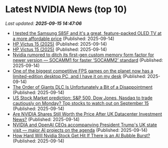 # Latest NVIDIA News (top 10)
_Last updated: **2025-09-15 14:47:06**_

- [I tested the Samsung S85F and it's a great, feature-packed OLED TV at a more affordable price](https://www.techradar.com/televisions/samsung-s85f-review) (Published: 2025-09-14)
- [HP Victus 15 (2025)](https://uk.pcmag.com/laptops/160069/hp-victus-15-2025) (Published: 2025-09-14)
- [HP Victus 15 (2025)](https://me.pcmag.com/en/laptops/32238/hp-victus-15-2025) (Published: 2025-09-14)
- [Nvidia rumored to ditch its first-gen custom memory form factor for newer version — SOCAMM1 for faster ‘SOCAMM2’ standard](https://www.tomshardware.com/tech-industry/semiconductors/nvidia-rumored-to-ditch-socamm1-for-socamm2) (Published: 2025-09-14)
- [One of the biggest competitive FPS games on the planet now has a limited-edition desktop PC, and I have it on my desk](https://www.windowscentral.com/hardware/hp/hp-omen-35l-valorant-limited-edition-hands-on) (Published: 2025-09-14)
- [The Order of Giants DLC Is Unfortunately a Bit of a Disappointment](https://wccftech.com/the-order-of-giants-dlc-is-a-bit-of-a-disappointment/) (Published: 2025-09-14)
- [US Stock Market prediction: S&P 500, Dow Jones, Nasdaq to trade cautiously on Monday? Top stocks to watch out on September 15](https://economictimes.indiatimes.com/news/international/us/us-stock-market-prediction-sp-500-dow-jones-nasdaq-to-trade-cautiously-on-monday-top-stocks-to-watch-out-on-september-15/articleshow/123882437.cms) (Published: 2025-09-14)
- [Are NVIDIA Shares Still Worth the Price After UK Datacenter Investment News?](https://finance.yahoo.com/news/nvidia-shares-still-worth-price-122551220.html) (Published: 2025-09-14)
- [NVIDIA and OpenAI CEOs accompanying President Trump's UK state visit — major AI projects on the agenda](https://www.windowscentral.com/artificial-intelligence/nvidia-and-openai-ceos-accompanying-president-trumps-uk-state-visit-major-ai-projects-on-the-agenda) (Published: 2025-09-14)
- [How Hard Will Nvidia Stock Get Hit If There is an AI Bubble Burst?](https://biztoc.com/x/7e55305dbd1996da) (Published: 2025-09-14)
